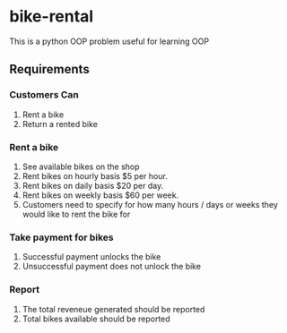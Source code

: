 # bike-rental

This is a python OOP problem useful for learning OOP 
## Requirements 
### Customers Can
1. Rent a bike
2. Return a rented bike

### Rent a bike
1. See available bikes on the shop
2. Rent bikes on hourly basis $5 per hour.
3. Rent bikes on daily basis $20 per day.
4. Rent bikes on weekly basis $60 per week.
5. Customers need to specify for how many hours / days or weeks they would like to rent the bike for 

### Take payment for bikes
1. Successful payment unlocks the bike
2. Unsuccessful payment does not unlock the bike

### Report
1. The total reveneue generated should be reported
2. Total bikes available should be reported
